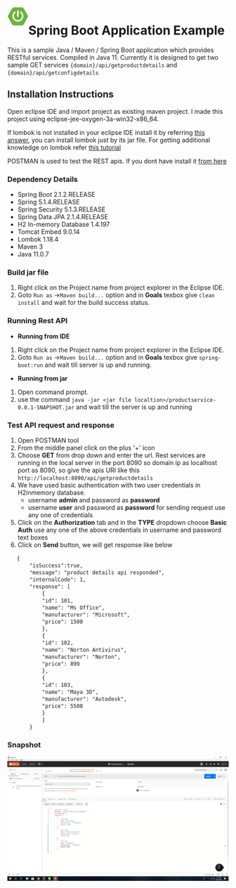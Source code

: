 <img align="left" width="48" height="48" src="./spring-boot-logo.jpg">

# Spring Boot Application Example
This is a sample Java / Maven / Spring Boot application which provides RESTful services. Compiled in Java 11. Currently it is designed to get two sample GET services `{domain}/api/getproductdetails` and `{domain}/api/getconfigdetails` 

## Installation Instructions
 Open eclipse IDE and import project as existing maven project. I made this project using eclipse-jee-oxygen-3a-win32-x86_64.
  
  If lombok is not installed in your eclipse IDE install it by referring [this answer](https://stackoverflow.com/a/22332248/4130569), you can install lombok just by its jar file. For getting additional knowledge on lombok refer [this tutorial](https://www.vogella.com/tutorials/Lombok/article.html)

POSTMAN is used to test the REST apis. If you dont have install it [from here](https://www.postman.com/downloads/) 

### Dependency Details
- Spring Boot 2.1.2.RELEASE
- Spring 5.1.4.RELEASE
- Spring Security 5.1.3.RELEASE
- Spring Data JPA 2.1.4.RELEASE
- H2 In-memory Database 1.4.197
- Tomcat Embed 9.0.14
- Lombok 1.18.4
- Maven 3
- Java 11.0.7

### Build jar file
1. Right click on the Project name from project explorer in the Eclipse IDE.
2. Goto `Run as` ->`Maven build...` option and in **Goals** texbox give `clean install` and wait for the build success status.

### Running Rest API
- **Running from IDE**
1. Right click on the Project name from project explorer in the Eclipse IDE.
2. Goto `Run as` ->`Maven build...` option and in **Goals** texbox give `spring-boot:run` and wait till server is up and running.
- **Running from jar**
1. Open command prompt.
2. use the command `java -jar <jar file localtion>/productservice-0.0.1-SNAPSHOT.jar` and wait till the server is up and running


### Test API request and response
1. Open POSTMAN tool
2. From the middle panel click on the plus '+' icon
3. Choose **GET** from drop down and enter the url. Rest services are running in the local server in the port 8090 so domain ip as localhost port as 8090, so give the apis URI like this `http://localhost:8090/api/getproductdetails`
4.  We have used basic authentication with two user credentials in H2inmemory database.
	+ username  **admin** and password as **password**
	+ username **user** and password as **password**
for sending request use any one of credentials
5. Click on the **Authorization** tab and in the **TYPE** dropdown choose **Basic Auth** use any one of the above credentials in username and password text boxes
6. Click on **Send** button, we will get response like below
 ```		
 	{ 
		"isSuccess":true,
		"message": "product details api responded",
		"internalCode": 1,
		"response": [
			{
			"id": 101,
			"name": "Ms Office",
			"manufacturer": "Microsoft",
			"price": 1500
			},
			{
			"id": 102,
			"name": "Norton Antivirus",
			"manufacturer": "Norton",
			"price": 899
			},
			{
			"id": 103,
			"name": "Maya 3D",
			"manufacturer": "Autodesk",
			"price": 5500
			}
			]
		}
```


### Snapshot

![](./postman-snap.png)
